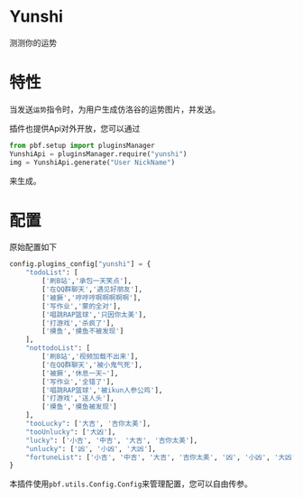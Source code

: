# Yunshi
测测你的运势

# 特性
当发送`运势`指令时，为用户生成仿洛谷的运势图片，并发送。

插件也提供Api对外开放，您可以通过
```python
from pbf.setup import pluginsManager
YunshiApi = pluginsManager.require("yunshi")
img = YunshiApi.generate("User NickName")
```
来生成。

# 配置
原始配置如下
```python
config.plugins_config["yunshi"] = {
    "todoList": [
        ['刷B站','承包一天笑点'],
        ['在QQ群聊天','遇见好朋友'],
        ['被撅','哼哼哼啊啊啊啊啊'],
        ['写作业','蒙的全对'],
        ['唱跳RAP篮球','只因你太美'],
        ['打游戏','杀疯了'],
        ['摸鱼','摸鱼不被发现']
    ],
    "nottodoList": [
        ['刷B站','视频加载不出来'],
        ['在QQ群聊天','被小鬼气死'],
        ['被撅','休息一天~'],
        ['写作业','全错了'],
        ['唱跳RAP篮球','被ikun人参公鸡'],
        ['打游戏','送人头'],
        ['摸鱼','摸鱼被发现']
    ],
    "tooLucky": ['大吉', '吉你太美'],
    "tooUnlucky": ['大凶'],
    "lucky": ['小吉', '中吉', '大吉', '吉你太美'],
    "unlucky": ['凶', '小凶', '大凶'],
    "fortuneList": ['小吉', '中吉', '大吉', '吉你太美', '凶', '小凶', '大凶']
}
```
本插件使用`pbf.utils.Config.Config`来管理配置，您可以自由传参。
